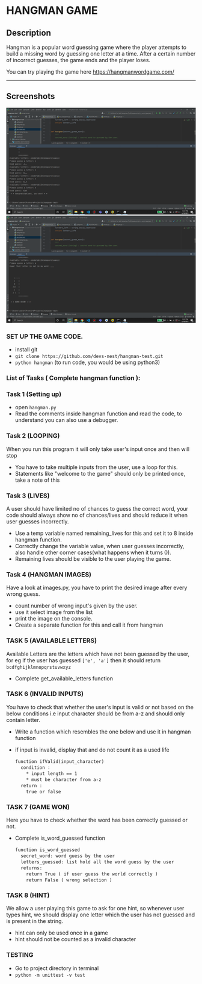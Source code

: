 # HANGMAN GAME

## Description

Hangman is a popular word guessing game where the player attempts to build a missing word by guessing one letter at a
time. After a certain number of incorrect guesses, the game ends and the player loses.

You can try playing the game here https://hangmanwordgame.com/

--- 

## Screenshots

<img src="./images/img1.png"/>
<img src="./images/img2.png"/>

### SET UP THE GAME CODE.

* install git
* `git clone https://github.com/devs-nest/hangman-test.git`
* `python hangman` (to run code, you would be using python3)

### List of Tasks ( Complete hangman function ):

### Task 1 (Setting up)

* open `hangman.py`
* Read the comments inside hangman function and read the code, to understand you can also use a debugger.

### Task 2 (LOOPING)

When you run this program it will only take user's input once and then will stop

* You have to take multiple inputs from the user, use a loop for this.
* Statements like "welcome to the game" should only be printed once, take a note of this

### Task 3 (LIVES)

A user should have limited no of chances to guess the correct word, your code should always show no of chances/lives and
should reduce it when user guesses incorrectly.

* Use a temp variable named remaining_lives for this and set it to 8 inside hangman function.
* Correctly change the variable value, when user guesses incorrectly, also handle other corner cases(what happens when
  it turns 0).
* Remaining lives should be visible to the user playing the game.

### Task 4 (HANGMAN IMAGES)

Have a look at images.py, you have to print the desired image after every wrong guess.

* count number of wrong input's given by the user.
* use it select image from the list
* print the image on the console.
* Create a separate function for this and call it from hangman

### TASK 5 (AVAILABLE LETTERS)

Available Letters are the letters which have not been guessed by the user, for eg if the user has guessed `['e', 'a']`
then it should return `bcdfghijklmnopqrstuvwxyz`

* Complete get_available_letters function

### TASK 6 (INVALID INPUTS)

You have to check that whether the user's input is valid or not based on the below conditions i.e input character should
be from a-z and should only contain letter.

* Write a function which resembles the one below and use it in hangman function
* if input is invalid, display that and do not count it as a used life

  ```
  function ifValid(input_character)
    condition : 
      * input length == 1
      * must be character from a-z
    return :
      true or false
  ```

### TASK 7 (GAME WON)

Here you have to check whether the word has been correctly guessed or not.

* Complete is_word_guessed function

  ```
  function is_word_guessed
    secret_word: word guess by the user
    letters_guessed: list hold all the word guess by the user
    returns: 
      return True ( if user guess the world correctly )
      return False ( wrong selection )
  ```

### TASK 8 (HINT)

We allow a user playing this game to ask for one hint, so whenever user types hint, we should display one letter which
the user has not guessed and is present in the string.

* hint can only be used once in a game
* hint should not be counted as a invalid character

### TESTING

* Go to project directory in terminal
* ```python -m unittest -v test```

  

